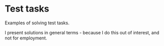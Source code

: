 # Test tasks

Examples of solving test tasks.
  
I present solutions in general terms - because I do this out of interest, and not for employment.
